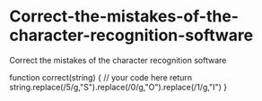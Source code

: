 # Correct-the-mistakes-of-the-character-recognition-software
Correct the mistakes of the character recognition software 

function correct(string)
{
	// your code here
  return string.replace(/5/g,"S").replace(/0/g,"O").replace(/1/g,"I")
}
